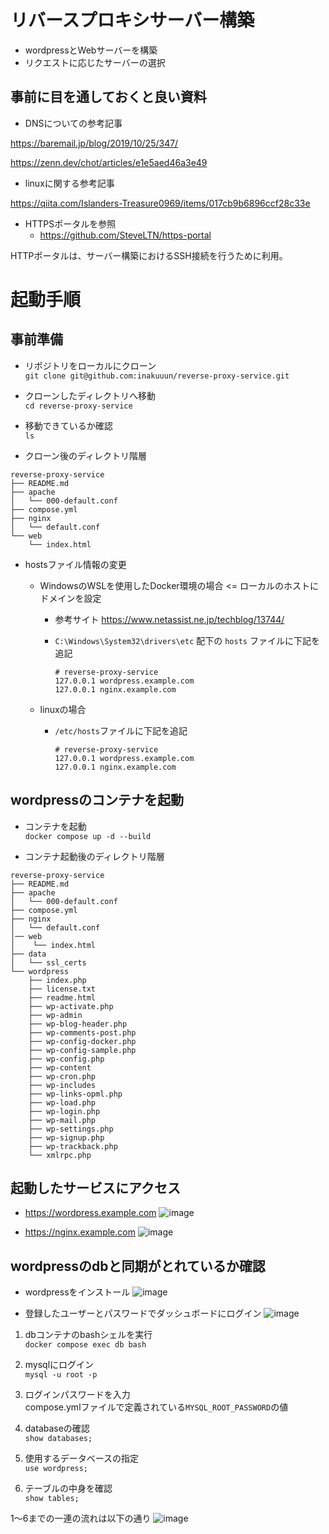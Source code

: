 # リバースプロキシサーバー構築
- wordpressとWebサーバーを構築
- リクエストに応じたサーバーの選択

## 事前に目を通しておくと良い資料
- DNSについての参考記事  

https://baremail.jp/blog/2019/10/25/347/
 
https://zenn.dev/chot/articles/e1e5aed46a3e49

- linuxに関する参考記事

https://qiita.com/Islanders-Treasure0969/items/017cb9b6896ccf28c33e

- HTTPSポータルを参照
  - https://github.com/SteveLTN/https-portal

HTTPポータルは、サーバー構築におけるSSH接続を行うために利用。

# 起動手順
## 事前準備
- リポジトリをローカルにクローン  
`git clone git@github.com:inakuuun/reverse-proxy-service.git`

- クローンしたディレクトリへ移動  
`cd reverse-proxy-service`

- 移動できているか確認  
`ls`

- クローン後のディレクトリ階層
```
reverse-proxy-service
├── README.md
├── apache
│   └── 000-default.conf
├── compose.yml
├── nginx
│   └── default.conf
└── web
    └── index.html
```

- hostsファイル情報の変更
  - WindowsのWSLを使用したDocker環境の場合 <= ローカルのホストにドメインを設定
    - 参考サイト
    https://www.netassist.ne.jp/techblog/13744/
    - `C:\Windows\System32\drivers\etc` 配下の `hosts` ファイルに下記を追記
  
        ```
        # reverse-proxy-service
        127.0.0.1 wordpress.example.com
        127.0.0.1 nginx.example.com
        ```

  - linuxの場合
    - `/etc/hosts`ファイルに下記を追記

        ```
        # reverse-proxy-service
        127.0.0.1 wordpress.example.com
        127.0.0.1 nginx.example.com
        ```

## wordpressのコンテナを起動 
- コンテナを起動  
`docker compose up -d --build`

- コンテナ起動後のディレクトリ階層  
```
reverse-proxy-service
├── README.md
├── apache
│   └── 000-default.conf
├── compose.yml
├── nginx
│   └── default.conf
│── web
│    └── index.html
├── data
│   └── ssl_certs
└── wordpress
    ├── index.php
    ├── license.txt
    ├── readme.html
    ├── wp-activate.php
    ├── wp-admin
    ├── wp-blog-header.php
    ├── wp-comments-post.php
    ├── wp-config-docker.php
    ├── wp-config-sample.php
    ├── wp-config.php
    ├── wp-content
    ├── wp-cron.php
    ├── wp-includes
    ├── wp-links-opml.php
    ├── wp-load.php
    ├── wp-login.php
    ├── wp-mail.php
    ├── wp-settings.php
    ├── wp-signup.php
    ├── wp-trackback.php
    └── xmlrpc.php
```

## 起動したサービスにアクセス  
- https://wordpress.example.com
![image](https://github.com/inakuuun/reverse-proxy-service/assets/101713870/81d5f757-2c37-429d-ab1f-0d3b4b799343)

- https://nginx.example.com
![image](https://github.com/inakuuun/create-vps/assets/101713870/015f1e33-3069-4dc9-be49-90d2094fb94e)

## wordpressのdbと同期がとれているか確認
- wordpressをインストール
![image](https://github.com/inakuuun/reverse-proxy-service/assets/101713870/5768781c-bc43-42e9-aa2c-100f178cb19a)

- 登録したユーザーとパスワードでダッシュボードにログイン
![image](https://github.com/inakuuun/reverse-proxy-service/assets/101713870/63fc5e8b-c9c9-4e16-a1a1-3d1905d47dd9)

1. dbコンテナのbashシェルを実行  
`docker compose exec db bash`

1. mysqlにログイン  
`mysql -u root -p`

1. ログインパスワードを入力  
compose.ymlファイルで定義されている`MYSQL_ROOT_PASSWORD`の値

1. databaseの確認  
`show databases;`

1. 使用するデータベースの指定  
`use wordpress;`

1. テーブルの中身を確認  
`show tables;`

1～6までの一連の流れは以下の通り
  ![image](https://github.com/inakuuun/reverse-proxy-service/assets/101713870/0f24333d-3d5e-4703-875b-3e8ed0ad4888)
